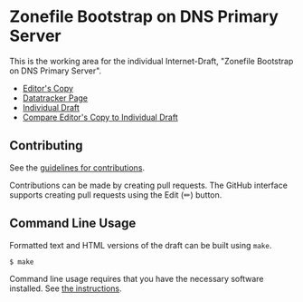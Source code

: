 # Zonefile Bootstrap on DNS Primary Server

This is the working area for the individual Internet-Draft, "Zonefile Bootstrap on DNS Primary Server".

* [Editor's Copy](https://karldyson.github.io/draft-dyson-zone-primary-bootstrap/#go.draft-dyson-primary-zonefile-bootstrap.html)
* [Datatracker Page](https://datatracker.ietf.org/doc/draft-dyson-primary-zonefile-bootstrap)
* [Individual Draft](https://datatracker.ietf.org/doc/html/draft-dyson-primary-zonefile-bootstrap)
* [Compare Editor's Copy to Individual Draft](https://karldyson.github.io/draft-dyson-zone-primary-bootstrap/#go.draft-dyson-primary-zonefile-bootstrap.diff)


## Contributing

See the
[guidelines for contributions](https://github.com/karldyson/draft-dyson-zone-primary-bootstrap/blob/main/CONTRIBUTING.md).

Contributions can be made by creating pull requests.
The GitHub interface supports creating pull requests using the Edit (✏) button.


## Command Line Usage

Formatted text and HTML versions of the draft can be built using `make`.

```sh
$ make
```

Command line usage requires that you have the necessary software installed.  See
[the instructions](https://github.com/martinthomson/i-d-template/blob/main/doc/SETUP.md).

